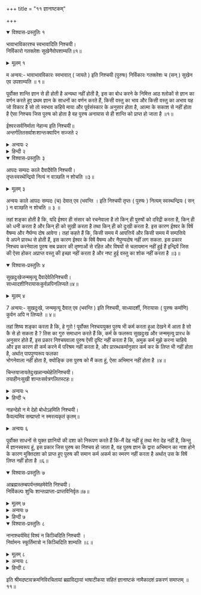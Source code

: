 +++
title = "११ ज्ञानाष्टकम्"

+++
  
<details open><summary>विश्वास-प्रस्तुतिः १</summary>

भावाभाविकारश्च स्वभावादिति निश्चयी।  
निर्विकारो गतक्लेशः सुखेनैवोपशाम्यति॥१॥
</details>

<details><summary>मूलम् १</summary>

भावाभाविकारश्च स्वभावादिति निश्चयी।  
निर्विकारो गतक्लेशः सुखेनैवोपशाम्यति॥१॥
</details>  
  
म अन्वय:- भावाभावविकारः स्वभावात् ( जायते ) इति निश्चयी (पुरुषः) निर्विकारः गतक्लेशः च (सन् ) सुखेन एव उपशाम्यति ॥ १॥  
  
पूर्वोक्त शान्ति ज्ञान से ही होती है अन्यथा नहीं होती है, इस का बोध करने के निमित्त आठ श्लोकों से ज्ञान का वर्णन करते हुए प्रथम ज्ञान के साधनों का वर्णन करते हैं, किसी वस्तु का भाव और किसी वस्तु का अभाव यह जो विकार है सो तो स्वभाव कहिये माया और पूर्वसंस्कार के अनुसार होता है, आत्मा के सकाश से नहीं होता है ऐसा निश्चय जिस पुरुष को होता है वह पुरुष अनायास से ही शान्ति को प्राप्त हो जाता है ॥१॥  
  
ईश्वरःसर्वनिर्माता नेहान्य इति निश्चयी॥  
अन्तर्गलितसर्वाशःशान्तःक्वापिन सज्जते २  
<details><summary>अन्वयः २</summary>

इह सर्वनिर्माता ईश्वरः, अन्यः न इति निश्चयी (पुरुषः ) अन्तर्गलितसर्वाशः शान्तः (सन् ) क अपि न सजते ॥२॥
</details>

<details><summary>हिन्दी २</summary>

तहां शिष्य शङ्का करता है कि, माया तो जड है उस के सकाश से भावाभावरूप संसार की उत्पत्ति किस प्रकार हो सकती है ? तिस का गुरु समाधान करते हैं कि, सम्पूर्ण जगत् रचनेवाला एक ईश्वर है, अन्य जीव जगत् का रचनेवाला नहीं है, क्योङ्कि जीव ईश्वर के वशीभूत हैं, इस प्रकार निश्चय करनेवाला पुरुष ऐसे निश्चय के प्रभाव से ही दूर हो गई है सब प्रकार की तृष्णा जिस की ऐसा और शान्त कहिये निश्चल चित्त होकर कहीं भी आसक्त नहीं होता है ॥२॥
</details>  
  
<details open><summary>विश्वास-प्रस्तुतिः ३</summary>

आपदः सम्पदः काले दैवादैवेति निश्चयी।  
तृप्तःस्वस्थेन्द्रियो नित्यं न वाञ्छति न शोचति ॥३॥
</details>

<details><summary>मूलम् ३</summary>

आपदः सम्पदः काले दैवादैवेति निश्चयी।  
तृप्तःस्वस्थेन्द्रियो नित्यं न वाञ्छति न शोचति ॥३॥
</details>  
  
अन्वयः काले आपदः सम्पदः (च) देवात् एव (भवन्ति । इति निश्चयी तृप्तः ( पुरुषः ) नित्यम् स्वस्थन्द्रियः ( सन् ) न वाञ्छति न शोचति ॥ ३ ॥  
  
तहां शङ्का होती है कि, यदि ईश्वर ही संसार को रचनेवाला है तो किन् ही पुरुषों को दरिद्री करता है, किन् ही को धनी करता है और किन् ही को सुखी करता है तथा किन् ही को दुःखी करता है. इस कारण ईश्वर के विषें वैषम्य और नैर्घण्य दोष आवेगा। तहां कहते हैं कि, किसी समय में आपत्तियें और किसी समय में सम्पत्तिये  
ये अपने प्रारब्ध से होती हैं, इस कारण ईश्वर के विषें वैषम्य और नैपुण्यदोष नहीं लग सकता. इस प्रकार निश्चय करनेवाला पुरुष सब प्रकार की तृष्णाओं से रहित और विषयों से चलायमान नहीं हुई हैं इन्द्रियें जिस की ऐसा होकर अप्राप्त वस्तु की इच्छा नहीं करता है और नष्ट हुई वस्तु का शोक नहीं करता है ॥३॥  
  
<details open><summary>विश्वास-प्रस्तुतिः ४</summary>

सुखदुःखेजन्ममृत्यू दैवादेवेतिनिश्चयी।  
साध्यादशीनिरायासःकुर्वन्नपिनलिप्यते॥४॥
</details>

<details><summary>मूलम् ४</summary>

सुखदुःखेजन्ममृत्यू दैवादेवेतिनिश्चयी।  
साध्यादशीनिरायासःकुर्वन्नपिनलिप्यते॥४॥
</details>  
  
7 अन्वय:- सुखदुःखे, जन्ममृत्यू दैवात् एव (भवन्ति ) इति निश्चयी, साध्यादर्शी, निरायासः ( पुरुषः कर्माणि) कुर्वन अपि न लिप्यते ॥ ४॥  
  
तहां शिष्य शङ्का करता है कि, हे गुरो ! पूर्वोक्त निश्चययुक्त पुरुष भी कर्म करता हुआ देखने में आता है सो कै से हो सकता है ? तिस का गुरु समाधान करते हैं कि, कर्म के फलरूप सुखदुःख और जन्ममृत्यु प्रारध के अनुसार होते हैं, इस प्रकार निश्चयवाला पुरुष ऐसी दृष्टि नहीं करता है कि, अमुक कर्म मुझे करना चाहिये और इस कारण ही कर्म करने में परिश्रम नहीं करता है, और प्रारब्धकर्मानुसार कर्म कर के लिप्त भी नहीं होता है, अर्थात् पापपुण्यरूप फलका  
भोगनेवाला नहीं होता है, क्योङ्कि उस पुरुष को मैं कता हूं, ऐसा अभिमान नहीं होता है ॥४॥  
  
चिन्तयाजायतेदुःखन्नान्यथेहेतिनिश्चयी।  
तयाहीनःसुखी शान्तःसर्वत्रगलितस्टहः॥  
  
<details><summary>अन्वयः ५</summary>

इह दुःखम् चिन्तया जायते, अन्यथा न इति निश्चयी (पुरुषः) तया हीनः ( सन् ) सुखी शान्तः सर्वत्र गलितस्पृहः ( भवति ) ॥५॥
</details>

<details><summary>हिन्दी ५</summary>

तहां शङ्का होती है कि, यह कै से हो सकता है कि, कर्म करके भी पापपुण्यरूप फल का भोक्ता न होता हे ? तहां कहते हैं, इस संसार के विषें दुःखमात्र चिन्ता से उत्पन्न होता है, किसी अन्य कारण से नहीं होता है, इस प्रकार निश्चयवाला चिन्तारहित पुरुष शान्ति तथा सुख को प्राप्त होता है, और उस पुरुष की सम्पूर्ण विषयों से अभिलाषा दूर हो जाती है ॥५॥
</details>  
  
नाहन्देहो न मे देहो बोधोऽहमिति निश्चयी।  
कैवल्यमिव सम्प्राप्तो न स्मरत्यकृतं कृतम्॥  
  
<details><summary>अन्वयः ६</summary>

अहम् देहः न, मे देहः न, (किन्तु ) अहम् बोधः इति निश्चयी (पुरुषः ) कैवल्यम् सम्प्राप्तः इव कृतम् अकृतम न स्मरति ॥ ६ ॥
</details>  
  
पूर्वोक्त साधनों से युक्त ज्ञानियों की दशा को निरूपण करते हैं कि-मैं देह नहीं हूं तथा मेरा देह नहीं है, किन्तु  
 में ज्ञानस्वरूप हूं, इस प्रकार जिस पुरुष का निश्चय हो जाता है, वह पुरुष ज्ञान के द्वारा अभिमान का नाश होने के कारण मुक्तिदशा को प्राप्त हुए पुरुष की समान कर्म अकर्म का स्मरण नहीं करता है अर्थात् उस के विषें लिप्त नहीं होता है ॥६॥  
  
<details open><summary>विश्वास-प्रस्तुतिः ७</summary>

आब्रह्मस्तम्बपर्यन्तमहमेवेति निश्चयी।  
निर्विकल्पः शुचिः शान्तःप्राप्ता-प्राप्तविनिर्वृतः॥७॥
</details>

<details><summary>मूलम् ७</summary>

आब्रह्मस्तम्बपर्यन्तमहमेवेति निश्चयी।  
निर्विकल्पः शुचिः शान्तःप्राप्ता-प्राप्तविनिर्वृतः॥७॥
</details>  
  
<details><summary>अन्वयः ७</summary>

आब्रह्मस्तम्बपर्यन्तम् अहम् एव इति निश्चयी ( पुरुषः ) निर्विकल्पः शुचिः ( तथा ) शान्तः ( सन ) प्राप्ताप्राप्त विनिर्वृतः ( भवति ) ॥ ७॥
</details>

<details><summary>हिन्दी ७</summary>

ब्रह्मा से लेकर तृणपर्यन्त सम्पूर्ण जगत् में ही हूं, इस प्रकार निश्चयवाले पुरुष के सङ्कल्प विकल्प नष्ट हो जाते हैं, विषयासक्तरूप मल से रहित हो जाता है, उस पुरुष का महापवित्र जो आत्मा सो प्राप्त और अप्राप्त वस्तु की इच्छा से रहित होकर परम सन्तोष को प्राप्त होता है ॥७॥
</details>  
  
<details open><summary>विश्वास-प्रस्तुतिः ८</summary>

नानाश्चर्यमिदं विश्वं न किञ्चिदिति निश्चयी ।  
निर्वामनः स्फूर्तिमात्रो न किञ्चिदिति शाम्यति ॥८॥
</details>

<details><summary>मूलम् ८</summary>

नानाश्चर्यमिदं विश्वं न किञ्चिदिति निश्चयी ।  
निर्वामनः स्फूर्तिमात्रो न किञ्चिदिति शाम्यति ॥८॥
</details>  
  
<details><summary>अन्वयः ८</summary>

नानाश्चर्यम् इदम् विश्वम् किञ्चित् न, इति निश्चयी ( पुरुषः ) निर्वासनः स्फूर्तिमात्रः ( सन् ) न किञ्चित् इति शाम्यति ॥ ८॥
</details>

<details><summary>हिन्दी ८</summary>

तहां शङ्का होती है कि, ज्ञानी के सङ्कल्प, विकल्प स्वयं ही किस प्रकार नष्ट हो जाते हैं अधिष्ठानरूप ब्रह्म का साक्षात्कारज्ञान होनेपर जगत् कल्पित प्रतीत होने लगता है और नानारूपवालाजगत् भी ज्ञान का आत्मस्वरूप ही प्रतीत होता है कि, यह सम्पूर्ण जगत् मेरी (आत्माकी) सत्ता से ही स्फुरित होता है ऐसा निश्चय होते ही ज्ञानी की सम्पूर्ण वासना नष्ट हो जाती है और चैतन्यस्वरूप हो जाता है और उस को कोई व्यवहार शेष नहीं रहता है, इस कारण शान्ति को प्राप्त हो जाता है और उसज्ञानी की कार्यकारणरूप उपाधिनष्ट हो जाती है, क्योङ्कि ज्ञानी को सम्पूर्ण जगत् स्वप्न की समान भासने लगता है ॥ ८॥
</details>  
  
इति श्रीमदष्टावक्रमनिविरचितायां ब्रह्मविद्यायां भाषाटीकया सहितं ज्ञानाष्टकं नामैकादशं प्रकरणं समाप्तम् ॥११॥  
  
